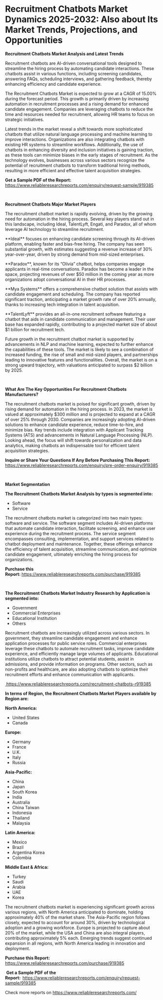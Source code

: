 <p><h1>Recruitment Chatbots Market Dynamics 2025-2032: Also about Its Market Trends, Projections, and Opportunities</h1></p><p><strong>Recruitment Chatbots Market Analysis and Latest Trends</strong></p>
<p><p>Recruitment chatbots are AI-driven conversational tools designed to streamline the hiring process by automating candidate interactions. These chatbots assist in various functions, including screening candidates, answering FAQs, scheduling interviews, and gathering feedback, thereby enhancing efficiency and candidate experience. </p><p>The Recruitment Chatbots Market is expected to grow at a CAGR of 15.00% during the forecast period. This growth is primarily driven by increasing automation in recruitment processes and a rising demand for enhanced candidate engagement. Companies are leveraging chatbots to reduce the time and resources needed for recruitment, allowing HR teams to focus on strategic initiatives.</p><p>Latest trends in the market reveal a shift towards more sophisticated chatbots that utilize natural language processing and machine learning to improve interactions. Organizations are also integrating chatbots with existing HR systems to streamline workflows. Additionally, the use of chatbots in enhancing diversity and inclusion initiatives is gaining traction, as these tools can minimize biases in the early stages of recruitment. As the technology evolves, businesses across various sectors recognize the potential of recruitment chatbots to transform traditional hiring methods, resulting in more efficient and effective talent acquisition strategies.</p></p>
<p><strong>Get a Sample PDF of the Report:&nbsp;</strong> <a href="https://www.reliableresearchreports.com/enquiry/request-sample/919385?utm_campaign=2245&utm_medium=2&utm_source=Github&utm_content=ia&utm_term=05032025&utm_id=recruitment-chatbots">https://www.reliableresearchreports.com/enquiry/request-sample/919385</a></p>
<p>&nbsp;</p>
<p><strong>Recruitment Chatbots Major Market Players</strong></p>
<p><p>The recruitment chatbot market is rapidly evolving, driven by the growing need for automation in the hiring process. Several key players stand out in this landscape, including Ideal, TalentLyft, Engati, and Paradox, all of whom leverage AI technology to streamline recruitment.</p><p>**Ideal** focuses on enhancing candidate screening through its AI-driven platform, enabling faster and bias-free hiring. The company has seen substantial growth, with estimates suggesting a revenue increase of 30% year-over-year, driven by strong demand from mid-sized enterprises.</p><p>**Paradox**, known for its “Olivia” chatbot, helps companies engage applicants in real-time conversations. Paradox has become a leader in the space, projecting revenues of over $50 million in the coming year as more organizations adopt conversational AI in their HR processes.</p><p>**Mya Systems** offers a comprehensive chatbot solution that assists with candidate engagement and scheduling. The company has reported significant traction, anticipating a market growth rate of over 20% annually, thanks to increasing tech integration in talent acquisition.</p><p>**TalentLyft** provides an all-in-one recruitment software featuring a chatbot that aids in candidate communication and management. Their user base has expanded rapidly, contributing to a projected market size of about $1 billion for recruitment tech.</p><p>Future growth in the recruitment chatbot market is supported by advancements in NLP and machine learning, expected to further enhance the capabilities of these tools. The market is likely to see a combination of increased funding, the rise of small and mid-sized players, and partnerships leading to innovative features and functionalities. Overall, the market is on a strong upward trajectory, with valuations anticipated to surpass $2 billion by 2025.</p></p>
<p>&nbsp;</p>
<p><strong>What Are The Key Opportunities For Recruitment Chatbots Manufacturers?</strong></p>
<p><p>The recruitment chatbots market is poised for significant growth, driven by rising demand for automation in the hiring process. In 2023, the market is valued at approximately $300 million and is projected to expand at a CAGR of over 25% through 2030. Companies are increasingly adopting AI-driven solutions to enhance candidate experience, reduce time-to-hire, and minimize bias. Key trends include integration with Applicant Tracking Systems (ATS) and advancements in Natural Language Processing (NLP). Looking ahead, the focus will shift towards personalization and data analytics, making chatbots an indispensable tool for efficient talent acquisition strategies.</p></p>
<p><strong>Inquire or Share Your Questions If Any Before Purchasing This Report:</strong> <a href="https://www.reliableresearchreports.com/enquiry/pre-order-enquiry/919385?utm_campaign=2245&utm_medium=2&utm_source=Github&utm_content=ia&utm_term=05032025&utm_id=recruitment-chatbots">https://www.reliableresearchreports.com/enquiry/pre-order-enquiry/919385</a></p>
<p>&nbsp;</p>
<p><strong>Market Segmentation</strong></p>
<p><strong>The Recruitment Chatbots Market Analysis by types is segmented into:</strong></p>
<p><ul><li>Software</li><li>Service</li></ul></p>
<p><p>The recruitment chatbots market is categorized into two main types: software and service. The software segment includes AI-driven platforms that automate candidate interaction, facilitate screening, and enhance user experience during the recruitment process. The service segment encompasses consulting, implementation, and support services related to chatbot deployment and maintenance. Together, these offerings enhance the efficiency of talent acquisition, streamline communication, and optimize candidate engagement, ultimately enriching the hiring process for organizations.</p></p>
<p><strong>Purchase this Report:&nbsp;</strong><a href="https://www.reliableresearchreports.com/purchase/919385?utm_campaign=2245&utm_medium=2&utm_source=Github&utm_content=ia&utm_term=05032025&utm_id=recruitment-chatbots">https://www.reliableresearchreports.com/purchase/919385</a></p>
<p>&nbsp;</p>
<p><strong>The Recruitment Chatbots Market Industry Research by Application is segmented into:</strong></p>
<p><ul><li>Government</li><li>Commercial Enterprises</li><li>Educational Institution</li><li>Others</li></ul></p>
<p><p>Recruitment chatbots are increasingly utilized across various sectors. In government, they streamline candidate engagement and enhance application processes for public service roles. Commercial enterprises leverage these chatbots to automate recruitment tasks, improve candidate experience, and efficiently manage large volumes of applicants. Educational institutions utilize chatbots to attract potential students, assist in admissions, and provide information on programs. Other sectors, such as non-profits and healthcare, are also adopting chatbots to optimize their recruitment efforts and enhance communication with applicants.</p></p>
<p><a href="https://www.reliableresearchreports.com/recruitment-chatbots-r919385?utm_campaign=2245&utm_medium=2&utm_source=Github&utm_content=ia&utm_term=05032025&utm_id=recruitment-chatbots">&nbsp;https://www.reliableresearchreports.com/recruitment-chatbots-r919385</a></p>
<p><strong>In terms of Region, the Recruitment Chatbots Market Players available by Region are:</strong></p>
<p>
    <p> <strong> North America: </strong>
        <ul>
            <li>United States</li>
            <li>Canada</li>
        </ul>
        </p> 
    <p> <strong> Europe: </strong>
        <ul>
            <li>Germany</li>
            <li>France</li>
            <li>U.K.</li>
            <li>Italy</li>
            <li>Russia</li>
        </ul>
        </p> 
    <p> <strong> Asia-Pacific: </strong>
        <ul>
            <li>China</li>
            <li>Japan</li>
            <li>South Korea</li>
            <li>India</li>
            <li>Australia</li>
            <li>China Taiwan</li>
            <li>Indonesia</li>
            <li>Thailand</li>
            <li>Malaysia</li>
        </ul>
        </p> 
    <p> <strong> Latin America: </strong>
        <ul>
            <li>Mexico</li>
            <li>Brazil</li>
            <li>Argentina Korea</li>
            <li>Colombia</li>
        </ul>
        </p> 
    <p> <strong> Middle East & Africa: </strong>
        <ul>
            <li>Turkey</li>
            <li>Saudi</li>
            <li>Arabia</li>
            <li>UAE</li>
            <li>Korea</li>
        </ul>
    </p>
    </p>
<p><p>The recruitment chatbots market is experiencing significant growth across various regions, with North America anticipated to dominate, holding approximately 40% of the market share. The Asia-Pacific region follows closely, expected to account for around 30%, driven by technological adoption and a growing workforce. Europe is projected to capture about 20% of the market, while the USA and China are also integral players, contributing approximately 5% each. Emerging trends suggest continued expansion in all regions, with North America leading in innovation and deployment.</p></p>
<p><strong>Purchase this Report: </strong><a href="https://www.reliableresearchreports.com/purchase/919385?utm_campaign=2245&utm_medium=2&utm_source=Github&utm_content=ia&utm_term=05032025&utm_id=recruitment-chatbots">https://www.reliableresearchreports.com/purchase/919385</a></p>
<p>&nbsp;<strong>Get a Sample PDF of the Report:&nbsp;&nbsp;</strong><a href="https://www.reliableresearchreports.com/enquiry/request-sample/919385?utm_campaign=2245&utm_medium=2&utm_source=Github&utm_content=ia&utm_term=05032025&utm_id=recruitment-chatbots">https://www.reliableresearchreports.com/enquiry/request-sample/919385</a></p>
<p><strong></strong></p>
<p>Check more reports on <a href="https://www.reliableresearchreports.com/?utm_campaign=2245&utm_medium=2&utm_source=Github&utm_content=ia&utm_term=05032025&utm_id=recruitment-chatbots">https://www.reliableresearchreports.com/</a></p>